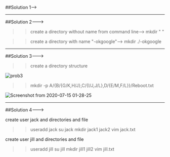 ##Solution 1-->





--------------------------------------------------------------------------------

##Solution 2--->

>>create a directory without name from command line-->
>>mkdir " "

>>create a directory with name "-okgoogle"-->
>>mkdir ./-okgoogle

--------------------------------------------------------------------------------

##Solution 3--->

>>create a directory structure

![prob3](https://user-images.githubusercontent.com/44002665/87472025-e6c18100-c63c-11ea-8221-3eb6fd97fec2.png)

>> mkdir -p A/{B/{G/K,H/J},C/{I/J,J/L},D/{E/M,F/L}}/Reboot.txt

![Screenshot from 2020-07-15 01-28-25](https://user-images.githubusercontent.com/44002665/87471217-9eee2a00-c63b-11ea-8627-0e851885dd42.png)


-------------------------------------------------------------------------------

##Solution 4--->

create user jack and directories and file
>>useradd jack
>>su jack
>>mkdir jack1 jack2
>>vim jack.txt

create user jill and directories and file
>>useradd jill
>>su jill
>>mkdir jill1 jill2
>>vim jill.txt





